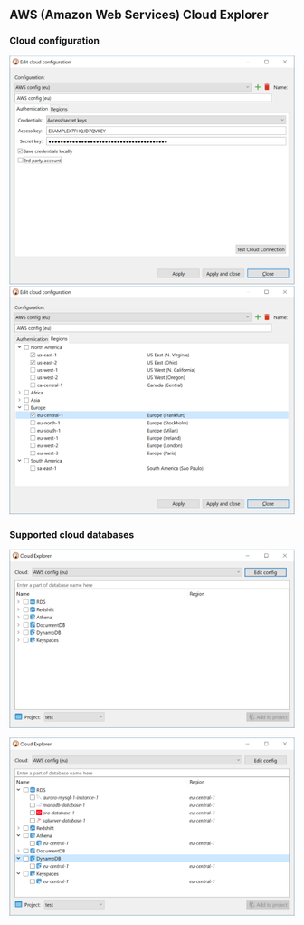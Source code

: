 ## AWS (Amazon Web Services) Cloud Explorer

### Cloud configuration

![](images/ug/cloud-explorer/aws-cloud-configuration.png)
![](images/ug/cloud-explorer/aws-cloud-regions.png)

### Supported cloud databases

![](images/ug/cloud-explorer/aws-cloud-explorer.png)

![](images/ug/cloud-explorer/aws-cloud-databases.png)
